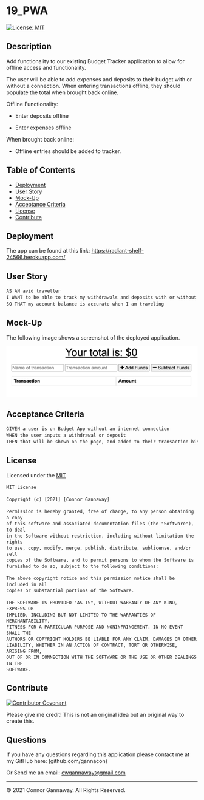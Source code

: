 # 19_PWA

[![License: MIT](https://img.shields.io/badge/License-MIT-yellow.svg)](https://opensource.org/licenses/MIT)

## Description

Add functionality to our existing Budget Tracker application to allow for offline access and functionality.

The user will be able to add expenses and deposits to their budget with or without a connection. When entering transactions offline, they should populate the total when brought back online.

Offline Functionality:

- Enter deposits offline

- Enter expenses offline

When brought back online:

- Offline entries should be added to tracker.

## Table of Contents

- [Deployment](#deployment)
- [User Story](#user-story)
- [Mock-Up](#mock-up)
- [Acceptance Criteria](#acceptance-criteria)
- [License](#license)
- [Contribute](#contribute)

## Deployment

The app can be found at this link:
https://radiant-shelf-24566.herokuapp.com/

## User Story

```md
AS AN avid traveller
I WANT to be able to track my withdrawals and deposits with or without a data/internet connection
SO THAT my account balance is accurate when I am traveling
```

## Mock-Up

The following image shows a screenshot of the deployed application.

![Integration using Insomnia](./images/screenshot.png)

## Acceptance Criteria

```md
GIVEN a user is on Budget App without an internet connection
WHEN the user inputs a withdrawal or deposit
THEN that will be shown on the page, and added to their transaction history when their connection is back online.
```

## License

Licensed under the [MIT](https://choosealicense.com/licenses/mit/)

    MIT License

    Copyright (c) [2021] [Connor Gannaway]

    Permission is hereby granted, free of charge, to any person obtaining a copy
    of this software and associated documentation files (the "Software"), to deal
    in the Software without restriction, including without limitation the rights
    to use, copy, modify, merge, publish, distribute, sublicense, and/or sell
    copies of the Software, and to permit persons to whom the Software is
    furnished to do so, subject to the following conditions:

    The above copyright notice and this permission notice shall be included in all
    copies or substantial portions of the Software.

    THE SOFTWARE IS PROVIDED "AS IS", WITHOUT WARRANTY OF ANY KIND, EXPRESS OR
    IMPLIED, INCLUDING BUT NOT LIMITED TO THE WARRANTIES OF MERCHANTABILITY,
    FITNESS FOR A PARTICULAR PURPOSE AND NONINFRINGEMENT. IN NO EVENT SHALL THE
    AUTHORS OR COPYRIGHT HOLDERS BE LIABLE FOR ANY CLAIM, DAMAGES OR OTHER
    LIABILITY, WHETHER IN AN ACTION OF CONTRACT, TORT OR OTHERWISE, ARISING FROM,
    OUT OF OR IN CONNECTION WITH THE SOFTWARE OR THE USE OR OTHER DEALINGS IN THE
    SOFTWARE.

## Contribute

[![Contributor Covenant](https://img.shields.io/badge/Contributor%20Covenant-2.0-4baaaa.svg)](code_of_conduct.md)

Please give me credit! This is not an original idea but an original way to create this.

## Questions

If you have any questions regarding this application please contact me at my GitHub here: (github.com/gannacon)

Or Send me an email: cwgannaway@gmail.com

---

© 2021 Connor Gannaway. All Rights Reserved.

